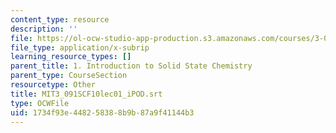```yaml
---
content_type: resource
description: ''
file: https://ol-ocw-studio-app-production.s3.amazonaws.com/courses/3-091sc-introduction-to-solid-state-chemistry-fall-2010/1734f93e448258388b9b87a9f41144b3_MIT3_091SCF10lec01_iPOD.vtt
file_type: application/x-subrip
learning_resource_types: []
parent_title: 1. Introduction to Solid State Chemistry
parent_type: CourseSection
resourcetype: Other
title: MIT3_091SCF10lec01_iPOD.srt
type: OCWFile
uid: 1734f93e-4482-5838-8b9b-87a9f41144b3
---
```

